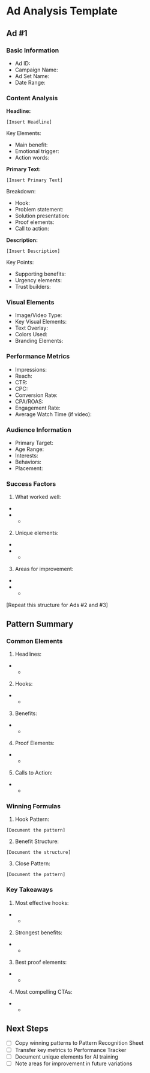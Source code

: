 # Ad Analysis Template

## Ad #1

### Basic Information

- Ad ID:
- Campaign Name:
- Ad Set Name:
- Date Range:

### Content Analysis

**Headline:**

```
[Insert Headline]
```

Key Elements:

- Main benefit:
- Emotional trigger:
- Action words:

**Primary Text:**

```
[Insert Primary Text]
```

Breakdown:

- Hook:
- Problem statement:
- Solution presentation:
- Proof elements:
- Call to action:

**Description:**

```
[Insert Description]
```

Key Points:

- Supporting benefits:
- Urgency elements:
- Trust builders:

### Visual Elements

- Image/Video Type:
- Key Visual Elements:
- Text Overlay:
- Colors Used:
- Branding Elements:

### Performance Metrics

- Impressions:
- Reach:
- CTR:
- CPC:
- Conversion Rate:
- CPA/ROAS:
- Engagement Rate:
- Average Watch Time (if video):

### Audience Information

- Primary Target:
- Age Range:
- Interests:
- Behaviors:
- Placement:

### Success Factors

1. What worked well:

  - 
  - -

2. Unique elements:

  - 
  - -

3. Areas for improvement:

  - 
  - -

[Repeat this structure for Ads #2 and #3]

## Pattern Summary

### Common Elements

1. Headlines:

  - -

2. Hooks:

  - -

3. Benefits:

  - -

4. Proof Elements:

  - -

5. Calls to Action:

  - -

### Winning Formulas

1. Hook Pattern:

  ```
  [Document the pattern]
  ```

2. Benefit Structure:

  ```
  [Document the structure]
  ```

3. Close Pattern:

  ```
  [Document the pattern]
  ```

### Key Takeaways

1. Most effective hooks:

  - -

2. Strongest benefits:

  - -

3. Best proof elements:

  - -

4. Most compelling CTAs:

  - -

## Next Steps

- [ ] Copy winning patterns to Pattern Recognition Sheet
- [ ] Transfer key metrics to Performance Tracker
- [ ] Document unique elements for AI training
- [ ] Note areas for improvement in future variations
